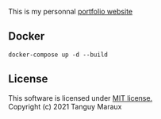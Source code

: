 This is my personnal [portfolio website](https://tanguymaraux.com)

## Docker
```
docker-compose up -d --build
```

## License
This software is licensed under [MIT license.](LICENSE)<br>
Copyright (c) 2021 Tanguy Maraux